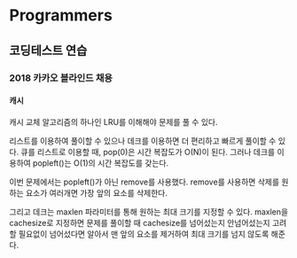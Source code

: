# Programmers

## 코딩테스트 연습 

### 2018 카카오 블라인드 채용

#### 캐시

캐시 교체 알고리즘의 하나인 LRU를 이해해야 문제를 풀 수 있다.

리스트를 이용하여 풀이할 수 있으나 데크를 이용하면 더 편리하고 빠르게 풀이할 수 있다. 큐를 리스트로 이용할 때, pop(0)은 시간 복잡도가 O(N)이 된다. 그러나 데크를 이용하여 popleft()는 O(1)의 시간 복잡도를 갖는다.

이번 문제에서는 popleft()가 아닌 remove를 사용했다. remove를 사용하면 삭제를 원하는 요소가 여러개면 가장 앞의 요소를 삭제한다.

그리고 데크는 maxlen 파라미터를 통해 원하는 최대 크기를 지정할 수 있다. maxlen을 cachesize로 지정하면 문제를 풀이할 때 cachesize를 넘어섰는지 안넘어섰는지 고려할 필요없이 넘어섰다면 알아서 맨 앞의 요소를 제거하여 최대 크기를 넘지 않도록 해준다.